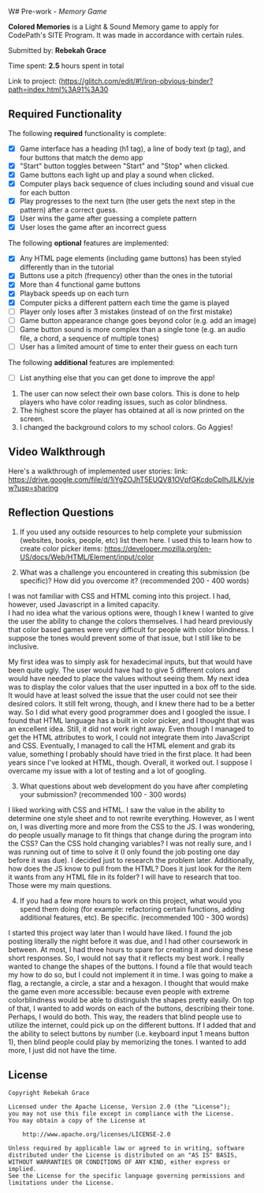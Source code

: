W# Pre-work - *Memory Game*

**Colored Memories** is a Light & Sound Memory game to apply for CodePath's SITE Program. It was made in accordance with certain rules.

Submitted by: **Rebekah Grace**

Time spent: **2.5** hours spent in total

Link to project: (https://glitch.com/edit/#!/iron-obvious-binder?path=index.html%3A91%3A30

## Required Functionality

The following **required** functionality is complete:

* [x] Game interface has a heading (h1 tag), a line of body text (p tag), and four buttons that match the demo app
* [x] "Start" button toggles between "Start" and "Stop" when clicked. 
* [x] Game buttons each light up and play a sound when clicked. 
* [x] Computer plays back sequence of clues including sound and visual cue for each button
* [x] Play progresses to the next turn (the user gets the next step in the pattern) after a correct guess. 
* [x] User wins the game after guessing a complete pattern
* [x] User loses the game after an incorrect guess

The following **optional** features are implemented:

* [x] Any HTML page elements (including game buttons) has been styled differently than in the tutorial
* [x] Buttons use a pitch (frequency) other than the ones in the tutorial
* [x] More than 4 functional game buttons
* [x] Playback speeds up on each turn
* [x] Computer picks a different pattern each time the game is played
* [ ] Player only loses after 3 mistakes (instead of on the first mistake)
* [ ] Game button appearance change goes beyond color (e.g. add an image)
* [ ] Game button sound is more complex than a single tone (e.g. an audio file, a chord, a sequence of multiple tones)
* [ ] User has a limited amount of time to enter their guess on each turn

The following **additional** features are implemented:

- [ ] List anything else that you can get done to improve the app!
1. The user can now select their own base colors.  This is done to help players who have color reading issues, such as color blindness.
2. The highest score the player has obtained at all is now printed on the screen.
3. I changed the background colors to my school colors. Go Aggies!

## Video Walkthrough

Here's a walkthrough of implemented user stories:
link: https://drive.google.com/file/d/1iYgZOJhT5EUQV81OVpfGKcdoCpIhJlLK/view?usp=sharing


## Reflection Questions
1. If you used any outside resources to help complete your submission (websites, books, people, etc) list them here. 
  I used this to learn how to create color picker items:
  https://developer.mozilla.org/en-US/docs/Web/HTML/Element/input/color

2. What was a challenge you encountered in creating this submission (be specific)? How did you overcome it? (recommended 200 - 400 words) 

  I was not familiar with CSS and HTML coming into this project. I had, however, used Javascript in a limited capacity.  
  I had no idea what the various options were, though I knew I wanted to give the user the ability to change the colors themselves. 
  I had heard previously that color based games were very difficult for people with color blindness.  I suppose the tones would prevent some of 
  that issue, but I still like to be inclusive.
  
  My first idea was to simply ask for hexadecimal inputs, but that would have been quite ugly. The user would have had to give 5 different colors
  and would have needed to place the values without seeing them. My next idea was to display the color values that the user inputted in a box off 
  to the side.  It would have at least solved the issue that the user could not see their desired colors.  It still felt wrong, though, and I knew 
  there had to be a better way.  So I did what every good programmer does and I googled the issue.  I found that HTML language has a built in color 
  picker, and I thought that was an excellent idea.  Still, it did not work right away.  Even though I managed to get the HTML attributes to work, 
  I could not integrate them into JavaScript and CSS.  Eventually, I managed to call the HTML element and grab its value, something I probably should 
  have tried in the first place.  It had been years since I've looked at HTML, though.  Overall, it worked out.  I suppose I overcame my issue with a 
  lot of testing and a lot of googling.
  
3. What questions about web development do you have after completing your submission? (recommended 100 - 300 words) 

  I liked working with CSS and HTML. I saw the value in the ability to determine one style sheet and to not rewrite everything. However, as I went on, 
  I was diverting more and more from the CSS to the JS.  I was wondering, do people usually manage to fit things that change during the program into the 
  CSS?  Can the CSS hold changing variables?  I was not really sure, and I was running out of time to solve it (I only found the job posting one day 
  before it was due).  I decided just to research the problem later.  Additionally, how does the JS know to pull from the HTML?  Does it just look for 
  the item it wants from any HTML file in its folder? I will have to research that too.  Those were my main questions.


4. If you had a few more hours to work on this project, what would you spend them doing (for example: refactoring certain functions, adding additional features, etc). Be specific. (recommended 100 - 300 words) 

  I started this project way later than I would have liked. I found the job posting literally the night before it was due, and I had other coursework in
  between.  At most, I had three hours to spare for creating it and doing these short responses.  So, I would not say that it reflects my best work. 
  I really wanted to change the shapes of the buttons. I found a file that would teach my how to do so, but I could not implement it in time. I was going 
  to make a flag, a rectangle, a circle, a star and a hexagon. I thought that would make the game even more accessible: because even people with extreme 
  colorblindness would be able to distinguish the shapes pretty easily.  On top of that, I wanted to add words on each of the buttons, describing their 
  tone.  Perhaps, I would do both. This way, the readers that blind people use to utilize the internet, could pick up on the different buttons.  If I added
  that and the ability to select buttons by number (i.e. keyboard input 1 means button 1), then blind people could play by memorizing the tones.  I wanted 
  to add more, I just did not have the time.



## License

    Copyright Rebekah Grace

    Licensed under the Apache License, Version 2.0 (the "License");
    you may not use this file except in compliance with the License.
    You may obtain a copy of the License at

        http://www.apache.org/licenses/LICENSE-2.0

    Unless required by applicable law or agreed to in writing, software
    distributed under the License is distributed on an "AS IS" BASIS,
    WITHOUT WARRANTIES OR CONDITIONS OF ANY KIND, either express or implied.
    See the License for the specific language governing permissions and
    limitations under the License.
